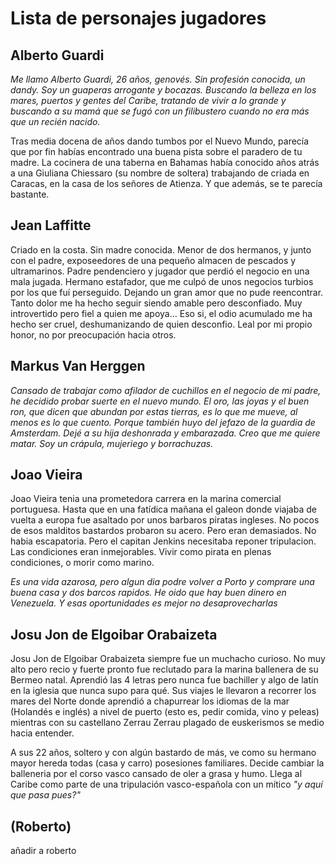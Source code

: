 Lista de personajes jugadores 
=======================

Alberto Guardi
--------------

*Me llamo Alberto Guardi, 26 años, genovés. Sin profesión conocida, un dandy. Soy un guaperas arrogante y bocazas. Buscando la belleza en los mares, puertos y gentes del Caribe, tratando de vivir a lo grande y buscando a su mamá que se fugó con un filibustero cuando no era más que un recién nacido.*

Tras media docena de años dando tumbos por el Nuevo Mundo,  parecía que por fin habías encontrado una buena pista sobre el paradero de tu madre. La cocinera de una taberna en Bahamas había conocido años atrás a una Giuliana Chiessaro (su nombre de soltera) trabajando de criada en Caracas, en la casa de los señores de Atienza. Y que además, se te parecía bastante. 



Jean Laffitte
-------------

Criado en la costa. Sin madre conocida. Menor de dos hermanos, y junto con el padre, exposeedores de una pequeño almacen de pescados y ultramarinos. Padre pendenciero y jugador que perdió el negocio en una mala jugada. Hermano estafador, que me culpó de unos negocios turbios por los que fuí perseguido. Dejando un gran amor que no pude reencontrar. Tanto dolor me ha hecho seguir siendo amable pero desconfiado. Muy introvertido pero fiel a quien me apoya... Eso si, el odio acumulado me ha hecho ser cruel, deshumanizando de quien desconfio. Leal por mi propio honor, no por preocupación hacia otros.




Markus Van Herggen
---------------

*Cansado de trabajar como afilador de cuchillos en el negocio de mi padre, he decidido probar suerte en el nuevo mundo. El oro, las joyas y el buen ron, que dicen que abundan por estas tierras, es lo que me mueve, al menos es lo que cuento. Porque también huyo del jefazo de la guardia de Amsterdam. Dejé a su hija deshonrada y embarazada. Creo que me quiere matar. Soy un crápula, mujeriego y borrachuzas.*


Joao Vieira
-----------

Joao Vieira tenia una prometedora carrera en la marina comercial portuguesa. Hasta que en una fatídica mañana el galeon donde viajaba de vuelta a europa fue asaltado por unos barbaros piratas ingleses. No pocos de esos malditos bastardos probaron su acero. Pero eran demasiados. No habia escapatoria. Pero el capitan Jenkins necesitaba reponer tripulacion. Las condiciones eran inmejorables. Vivir como pirata en plenas condiciones, o morir como marino.

*Es una vida azarosa, pero algun dia podre volver a Porto y comprare una buena casa y dos barcos rapidos. He oido que hay buen dinero en Venezuela. Y esas oportunidades es mejor no desaprovecharlas*


Josu Jon de Elgoibar Orabaizeta
------------

Josu Jon de Elgoibar Orabaizeta siempre fue un muchacho curioso. No muy alto pero recio y fuerte pronto fue reclutado para la marina ballenera de su Bermeo natal. Aprendió las 4 letras pero nunca fue bachiller y algo de latín en la iglesia que nunca supo para qué. Sus viajes le llevaron a recorrer los mares del Norte donde aprendió a chapurrear los idiomas de la mar (Holandés e inglés) a nivel de puerto (esto es, pedir comida, vino y peleas) mientras con su castellano Zerrau Zerrau plagado de euskerismos se medio hacia entender.

A sus 22 años, soltero y con algún bastardo de más, ve como su hermano mayor hereda todas (casa y carro) posesiones familiares. Decide cambiar la balleneria por el corso vasco cansado de oler a grasa y humo. Llega al Caribe como parte de una tripulación vasco-española con un mítico *"y aquí que pasa pues?"*


(Roberto)
---------

añadir a roberto
